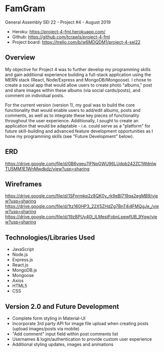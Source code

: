 # FamGram

General Assembly SEI 22 - Project #4 - August 2019
  * Heroku: https://project-4-fml.herokuapp.com/
  * Github: https://github.com/tcrawls/project-4-fml
  * Project board: https://trello.com/b/w6MDQDM1/project-4-sei22
  

## Overview

My objective for Project 4 was to further develop my programming skills and gain additional experience building a full-stack application using the MERN stack (React, Node/Express and MongoDB/Mongoose). I chose to create a social app that would allow users to create photo "albums," post and share images within these albums (via social cards/posts), and comment on individual posts.

For the current version (version 1), my goal was to build the core functionality that would enable users to add/edit albums, posts and comments, as well as to integrate these key pieces of functionality throughout the user experience. Additionally, I sought to create an application that would be adaptable - i.e. could serve as a "platform" for future skill-building and advanced feature development opportunities as I hone my programming skills (see "Future Development" below).

## ERD
https://drive.google.com/file/d/0B6vqeu7iFNpGWU96LUdpb242ZC1WdnlwTU5MM1E1WnMwdkdz/view?usp=sharing

## Wireframes
https://drive.google.com/file/d/1SFnrmkp2z8QK0y_rk9eBI719qa2egMB9/view?usp=sharing
https://drive.google.com/file/d/1tz160HP3_22X5ZHdZg7BnT4i4FMQgJe_/view?usp=sharing
https://drive.google.com/file/d/19zBPUy40l_ILMestFobnLpewfUB_9Yqw/view?usp=sharing

## Technologies/Libraries Used

  * JavaScript
  * Node.js
  * Express.js
  * React.js
  * MongoDB.js
  * Mongoose
  * Axios
  * HTML5
  * CSS

## Version 2.0 and Future Development

  * Complete form styling in Material-UI
  * Incorporate 3rd party API for image file upload when creating posts (upload images/posts via mobile)
  * "Add comment" input field within post comments list
  * Usernames & login/authentication to provide custom user experience
  * Additional styling updates, images and animations
